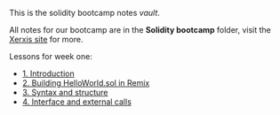 This is the solidity bootcamp notes *vault*.

All notes for our bootcamp are in the **Solidity bootcamp** folder, visit the [Xerxis site](https://xerxis.io) for more.

Lessons for week one:
- [1. Introduction](./Solidity_bootcamp/1.%20Introduction.md)
- [2. Building HelloWorld.sol in Remix](./Solidity_bootcamp/2.%20Building%20HelloWorld.sol%20in%20Remix.md)
- [3. Syntax and structure](./Solidity_bootcamp/3.%20Syntax%20and%20structure.md)
- [4. Interface and external calls](./Solidity_bootcamp/4.%20Interface%20and%20external%20calls.md)

